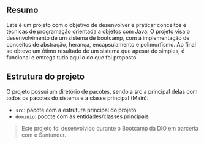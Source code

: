 ## Resumo

Este é um projeto com o objetivo de desenvolver e praticar conceitos e técnicas de programação orientada a objetos com Java. O projeto visa o desenvolvimento de um sistema de bootcamp, com a implementação de conceitos de abstração, herança, encapsulamento e polimorfismo. Ao final se obteve um ótimo resultado de um sistema que apesar de simples, é funcional e entrega tudo aquilo do que foi proposto.

## Estrutura do projeto

O projeto possui um diretório de pacotes, sendo a src a principal delas com todos os pacotes do sistema e a classe principal (Main):

- `src`: pacote com a estrutura principal do projeto
- `dominio`: pocote com as entidades/classes principais

> Este projeto foi desenvolvido durante o Bootcamp da DIO em parceria com o Santander.
 